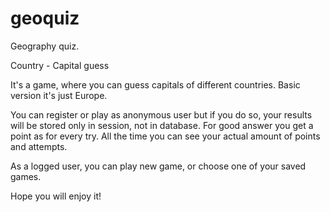 # geoquiz
Geography quiz.



Country - Capital guess

It's a game, where you can guess capitals of different countries. Basic version it's just Europe.

You can register or play as anonymous user but if you do so, your results will be stored only in session, not in database. For good answer you get a point as for every try. All the time you can see your actual amount of points and attempts.

As a logged user, you can play new game, or choose one of your saved games.

Hope you will enjoy it!
